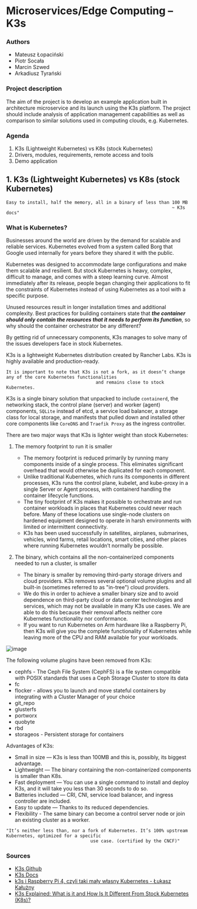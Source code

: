 # Microservices/Edge Computing – K3s

### Authors
* Mateusz Łopaciński
* Piotr Socała
* Marcin Szwed
* Arkadiusz Tyrański

### Project description
The aim of the project is to develop an example application built in architecture
microservice and its launch using the K3s platform. The project should include
analysis of application management capabilities as well as comparison to similar solutions
used in computing clouds, e.g. Kubernetes.

### Agenda
1. K3s (Lightweight Kubernetes) vs K8s (stock Kubernetes)
2. Drivers, modules, requirements, remote access and tools
3. Demo application

## 1. K3s (Lightweight Kubernetes) vs K8s (stock Kubernetes)

```
Easy to install, half the memory, all in a binary of less than 100 MB 
                                                               ~ K3s docs"
```

### What is Kubernetes?
Businesses around the world are driven by the demand for scalable and reliable services. Kubernetes evolved from a system called Borg that Google used internally for years before they shared it with the public. 

Kubernetes was designed to accommodate large configurations and make them scalable and resilient. But stock Kubernetes is heavy, complex, difficult to manage, and comes with a steep learning curve.
Almost immediately after its release, people began changing their applications to fit the constraints of Kubernetes instead of using Kubernetes as a tool with a specific purpose.

Unused resources result in longer installation times and additional complexity. Best practices for building containers state that ***the container should only contain the resources that it needs to perform its function***, so why should the container orchestrator be any different?

By getting rid of unnecessary components, K3s manages to solve many of the issues developers face in stock Kubernetes.

K3s is a lightweight Kubernetes distribution created by Rancher Labs. K3s is highly available and production-ready. 

```
It is important to note that K3s is not a fork, as it doesn’t change any of the core Kubernetes functionalities 
                                  and remains close to stock Kubernetes.
```

K3s is a single binary solution that unpacked to include `containerd`, the networking stack, the control plane (server) and worker (agent) components, `SQLite` instead of etcd, a service load balancer, a storage class for local storage, and manifests that pulled down and installed other core components like `CoreDNS` and `Traefik Proxy` as the ingress controller.

There are two major ways that K3s is lighter weight than stock Kubernetes:

1. The memory footprint to run it is smaller
    - The memory footprint is reduced primarily by running many components inside of a single process. This eliminates significant overhead that would otherwise be duplicated for each component. 
    - Unlike traditional Kubernetes, which runs its components in different processes, K3s runs the control plane, kubelet, and kube-proxy in a single Server or Agent process, with containerd handling the container lifecycle functions.
    - The tiny footprint of K3s makes it possible to orchestrate and run container workloads in places that Kubernetes could never reach before. Many of these locations use single-node clusters on hardened equipment designed to operate in harsh environments with limited or intermittent connectivity.
    - K3s has been used successfully in satellites, airplanes, submarines, vehicles, wind farms, retail locations, smart cities, and other places where running Kubernetes wouldn’t normally be possible.

2. The binary, which contains all the non-containerized components needed to run a cluster, is smaller
    - The binary is smaller by removing third-party storage drivers and cloud providers. K3s removes several optional volume plugins and all built-in (sometimes referred to as "in-tree") cloud providers.
    - We do this in order to achieve a smaller binary size and to avoid dependence on third-party cloud or data center technologies and services, which may not be available in many K3s use cases. We are able to do this because their removal affects neither core Kubernetes functionality nor conformance.
    - If you want to run Kubernetes on Arm hardware like a Raspberry Pi, then K3s will give you the complete functionality of Kubernetes while leaving more of the CPU and RAM available for your workloads.
    
![image](https://user-images.githubusercontent.com/72259657/210011245-480cdd55-0056-421f-bddf-85fa3ea06231.png)

The following volume plugins have been removed from K3s:

* cephfs - The Ceph File System (CephFS) is a file system compatible with POSIX standards that uses a Ceph Storage Cluster to store its data
* fc
* flocker - allows you to launch and move stateful containers by integrating with a Cluster Manager of your choice
* git_repo
* glusterfs
* portworx
* quobyte
* rbd
* storageos - Persistent storage for containers
 
 Advantages of K3s:
* Small in size — K3s is less than 100MB and this is, possibly, its biggest advantage.
* Lightweight — The binary containing the non-containerized components is smaller than K8s.
* Fast deployment — You can use a single command to install and deploy K3s, and it will take you less than 30 seconds to do so.
* Batteries included — CRI, CNI, service load balancer, and ingress controller are included.
* Easy to update — Thanks to its reduced dependencies.
* Flexibility - The same binary can become a control server node or join an existing cluster as a worker.

```
"It’s neither less than, nor a fork of Kubernetes. It’s 100% upstream Kubernetes, optimized for a specific 
                                use case. (certified by the CNCF)"
```

### Sources
* [K3s Github](https://github.com/k3s-io/k3s)
* [K3s Docs](https://docs.k3s.io)
* [k3s i Raspberry Pi 4, czyli taki mały własny Kubernetes - Łukasz Kałużny](https://kaluzny.io/k3s-i-raspberry-pi-4-czyli-taki-maly-wlasny-kubernetes/)
* [K3s Explained:
What is it and How Is It Different From Stock Kubernetes (K8s)?](https://traefik.io/glossary/k3s-explained/)
